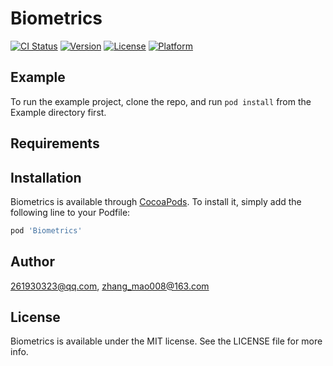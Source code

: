 # Biometrics

[![CI Status](https://img.shields.io/travis/261930323@qq.com/Biometrics.svg?style=flat)](https://travis-ci.org/261930323@qq.com/Biometrics)
[![Version](https://img.shields.io/cocoapods/v/Biometrics.svg?style=flat)](https://cocoapods.org/pods/Biometrics)
[![License](https://img.shields.io/cocoapods/l/Biometrics.svg?style=flat)](https://cocoapods.org/pods/Biometrics)
[![Platform](https://img.shields.io/cocoapods/p/Biometrics.svg?style=flat)](https://cocoapods.org/pods/Biometrics)

## Example

To run the example project, clone the repo, and run `pod install` from the Example directory first.

## Requirements

## Installation

Biometrics is available through [CocoaPods](https://cocoapods.org). To install
it, simply add the following line to your Podfile:

```ruby
pod 'Biometrics'
```

## Author

261930323@qq.com, zhang_mao008@163.com

## License

Biometrics is available under the MIT license. See the LICENSE file for more info.
